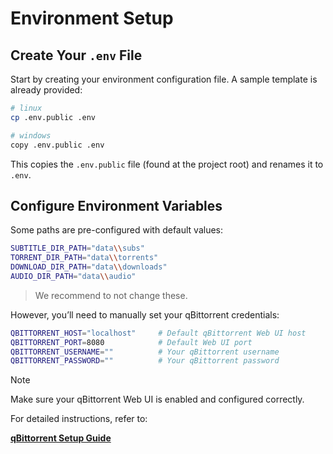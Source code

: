# Environment Setup

## Create Your `.env` File

Start by creating your environment configuration file. A sample template is already provided:

```bash
# linux
cp .env.public .env

# windows
copy .env.public .env
```

This copies the `.env.public` file (found at the project root) and renames it to `.env`.

## Configure Environment Variables

Some paths are pre-configured with default values:

```bash
SUBTITLE_DIR_PATH="data\\subs"
TORRENT_DIR_PATH="data\\torrents"
DOWNLOAD_DIR_PATH="data\\downloads"
AUDIO_DIR_PATH="data\\audio"
```
> We recommend to not change these.

However, you’ll need to manually set your qBittorrent credentials:

```bash
QBITTORRENT_HOST="localhost"     # Default qBittorrent Web UI host
QBITTORRENT_PORT=8080            # Default Web UI port
QBITTORRENT_USERNAME=""          # Your qBittorrent username
QBITTORRENT_PASSWORD=""          # Your qBittorrent password
```

> [!NOTE]
> Make sure your qBittorrent Web UI is enabled and configured correctly.

For detailed instructions, refer to:

[**qBittorrent Setup Guide**](./02_qbittorrent_setup.md)